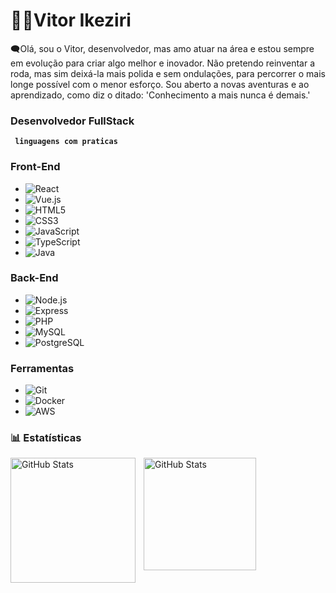 # 🧑‍💻Vitor Ikeziri


🗨️Olá, sou o Vitor, desenvolvedor, mas amo atuar na área e estou sempre em evolução para criar algo melhor e inovador. Não pretendo reinventar a roda, mas sim deixá-la mais polida e sem ondulações, para percorrer o mais longe possível com o menor esforço. Sou aberto a novas aventuras e ao aprendizado, como diz o ditado: 'Conhecimento a mais nunca é demais.'


### Desenvolvedor FullStack

**` linguagens com praticas`**

### Front-End
- ![React](https://img.shields.io/badge/-React-61DAFB?style=flat&logo=react&logoColor=white)
- ![Vue.js](https://img.shields.io/badge/-Vue.js-4FC08D?style=flat&logo=vue.js&logoColor=white)
- ![HTML5](https://img.shields.io/badge/-HTML5-E34F26?style=flat&logo=html5&logoColor=white)
- ![CSS3](https://img.shields.io/badge/-CSS3-1572B6?style=flat&logo=css3&logoColor=white)
- ![JavaScript](https://img.shields.io/badge/-JavaScript-F7DF1E?style=flat&logo=javascript&logoColor=black)
- ![TypeScript](https://img.shields.io/badge/-TypeScript-3178C6?style=flat&logo=typescript&logoColor=white)
- ![Java](https://img.shields.io/badge/-Java-007396?style=flat&logo=java&logoColor=white)

### Back-End
- ![Node.js](https://img.shields.io/badge/-Node.js-339933?style=flat&logo=node.js&logoColor=white)
- ![Express](https://img.shields.io/badge/-Express-000000?style=flat&logo=express&logoColor=white)
- ![PHP](https://img.shields.io/badge/-PHP-777BB4?style=flat&logo=php&logoColor=white)
- ![MySQL](https://img.shields.io/badge/-MySQL-4479A1?style=flat&logo=mysql&logoColor=white)
- ![PostgreSQL](https://img.shields.io/badge/-PostgreSQL-4169E1?style=flat&logo=postgresql&logoColor=white)

### Ferramentas
- ![Git](https://img.shields.io/badge/-Git-F05032?style=flat&logo=git&logoColor=white)
- ![Docker](https://img.shields.io/badge/-Docker-2496ED?style=flat&logo=docker&logoColor=white)
- ![AWS](https://img.shields.io/badge/-AWS-232F3E?style=flat&logo=amazonaws&logoColor=white)


### 📊 Estatísticas

<p>
  <img 
    align="left" 
    alt="GitHub Stats" 
    height="200" 
    style="padding-right: 10px;" 
    src="https://github-readme-stats.vercel.app/api?username=VitorIkeziri&show_icons=true&theme=onedark&include_all_commits=true&locale=pt-br" 
  />

<img 
      align="left" 
      alt="GitHub Stats" 
      height="180" 
      src="https://github-readme-stats.vercel.app/api/top-langs/?username=VitorIkeziri&theme=onedark&layout=compact&custom_title=Tecnologias&langs_count=9" 
  />

</p>
